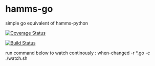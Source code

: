 hamms-go
===============

simple go equivalent of hamms-python

[![Coverage Status](https://coveralls.io/repos/abdulkadiryaman/go-hamms/badge.svg?branch=master)](https://coveralls.io/r/abdulkadiryaman/go-hamms?branch=master)

[![Build Status](https://travis-ci.org/abdulkadiryaman/go-hamms.svg?branch=master)](https://travis-ci.org/abdulkadiryaman/go-hamms)


run command below to watch continously :
when-changed -r *.go -c ./watch.sh
